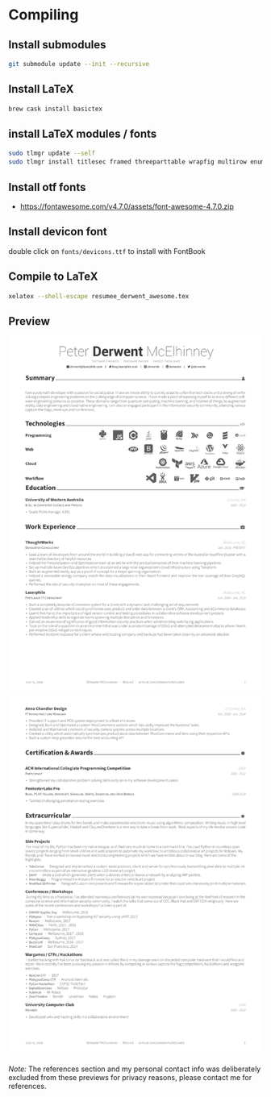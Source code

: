 # Compiling

## Install submodules

```bash
git submodule update --init --recursive
```

## Install LaTeX

```bash
brew cask install basictex
```

## install LaTeX modules / fonts

```bash
sudo tlmgr update --self
sudo tlmgr install titlesec framed threeparttable wrapfig multirow enumitem bbding titling tabu mdframed tcolorbox textpos import varwidth needspace tocloft ntheorem environ trimspaces xifthen ifmtarg latexmk collection-fontsrecommended fontawesome sourcesanspro svg transparent catchfile
```

## Install otf fonts

- <https://fontawesome.com/v4.7.0/assets/font-awesome-4.7.0.zip>

## Install devicon font

double click on `fonts/devicons.ttf` to install with FontBook

## Compile to LaTeX

```bash
xelatex --shell-escape resumee_derwent_awesome.tex
```

## Preview

![page_1](resumee_derwent_awesome_1.png)
![page_2](resumee_derwent_awesome_2.png)

*Note:* The references section and my personal contact info was deliberately excluded from these previews for privacy reasons, please contact me for references.
